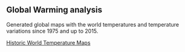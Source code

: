 ## Global Warming analysis

Generated global maps with the world temperatures and temperature variations since 1975 and up to 2015.

[Historic World Temperature Maps](https://jnbigdatatemp.s3.amazonaws.com/index.html)